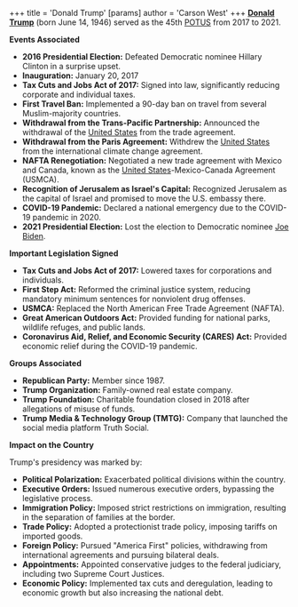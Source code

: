 +++
 title = 'Donald Trump'
[params]
	author = 'Carson West'
+++
**[Donald Trump](./../donald-trump/)** (born June 14, 1946) served as the 45th [POTUS](./../potus/) from 2017 to 2021.

**Events Associated**

* **2016 Presidential Election:** Defeated Democratic nominee Hillary Clinton in a surprise upset.
* **Inauguration:** January 20, 2017
* **Tax Cuts and Jobs Act of 2017:** Signed into law, significantly reducing corporate and individual taxes.
* **First Travel Ban:** Implemented a 90-day ban on travel from several Muslim-majority countries.
* **Withdrawal from the Trans-Pacific Partnership:** Announced the withdrawal of the [United States](./../united-states/) from the trade agreement.
* **Withdrawal from the Paris Agreement:** Withdrew the [United States](./../united-states/) from the international climate change agreement.
* **NAFTA Renegotiation:** Negotiated a new trade agreement with Mexico and Canada, known as the [United States](./../united-states/)-Mexico-Canada Agreement (USMCA).
* **Recognition of Jerusalem as Israel's Capital:** Recognized Jerusalem as the capital of Israel and promised to move the U.S. embassy there.
* **COVID-19 Pandemic:** Declared a national emergency due to the COVID-19 pandemic in 2020.
* **2021 Presidential Election:** Lost the election to Democratic nominee [Joe Biden](./../joe-biden/).

**Important Legislation Signed**

* **Tax Cuts and Jobs Act of 2017:** Lowered taxes for corporations and individuals.
* **First Step Act:** Reformed the criminal justice system, reducing mandatory minimum sentences for nonviolent drug offenses.
* **USMCA:** Replaced the North American Free Trade Agreement (NAFTA).
* **Great American Outdoors Act:** Provided funding for national parks, wildlife refuges, and public lands.
* **Coronavirus Aid, Relief, and Economic Security (CARES) Act:** Provided economic relief during the COVID-19 pandemic.

**Groups Associated**

* **Republican Party:** Member since 1987.
* **Trump Organization:** Family-owned real estate company.
* **Trump Foundation:** Charitable foundation closed in 2018 after allegations of misuse of funds.
* **Trump Media & Technology Group (TMTG):** Company that launched the social media platform Truth Social.

**Impact on the Country**

Trump's presidency was marked by:

* **Political Polarization:** Exacerbated political divisions within the country.
* **Executive Orders:** Issued numerous executive orders, bypassing the legislative process.
* **Immigration Policy:** Imposed strict restrictions on immigration, resulting in the separation of families at the border.
* **Trade Policy:** Adopted a protectionist trade policy, imposing tariffs on imported goods.
* **Foreign Policy:** Pursued "America First" policies, withdrawing from international agreements and pursuing bilateral deals.
* **Appointments:** Appointed conservative judges to the federal judiciary, including two Supreme Court Justices.
* **Economic Policy:** Implemented tax cuts and deregulation, leading to economic growth but also increasing the national debt.